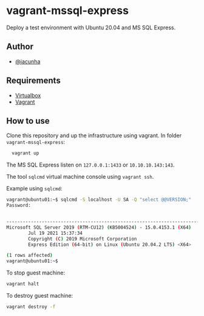 # vagrant-mssql-express

Deploy a test environment with Ubuntu 20.04 and MS SQL Express.


## Author

- [@jacunha](https://www.github.com/jacunha)


## Requirements
- [Virtualbox](https://www.virtualbox.org/)
- [Vagrant](https://www.vagrantup.com/)


## How to use

Clone this repository and up the infrastructure using vagrant.
In folder `vagrant-mssql-express`:

```bash
  vagrant up
```

The MS SQL Express listen on `127.0.0.1:1433` or `10.10.10.143:143`.

The tool `sqlcmd` virtual machine console using `vagrant ssh`.


Example using `sqlcmd`:
```bash
vagrant@ubuntu01:~$ sqlcmd -S localhost -U SA -Q "select @@VERSION;"
Password:


-----------------------------------------------------------------------
Microsoft SQL Server 2019 (RTM-CU12) (KB5004524) - 15.0.4153.1 (X64)
        Jul 19 2021 15:37:34
        Copyright (C) 2019 Microsoft Corporation
        Express Edition (64-bit) on Linux (Ubuntu 20.04.2 LTS) <X64>

(1 rows affected)
vagrant@ubuntu01:~$
```

To stop guest machine:
```bash
vagrant halt
```

To destroy guest machine:
```bash
vagrant destroy -f
```

